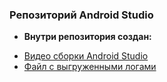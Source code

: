 ### Репозиторий Android Studio  
+ **Внутри репозитория создан:**
 - [Видео сборки Android Studio](https://github.com/MelikovGraf/Android-Studio-/blob/main/reminder_videoplay.txt "Видео сборки Android Studio")
 - [Файл с выгруженными логами](https://github.com/MelikovGraf/Android-Studio-/blob/main/error-log.txt "Файл с выгруженными логами")
